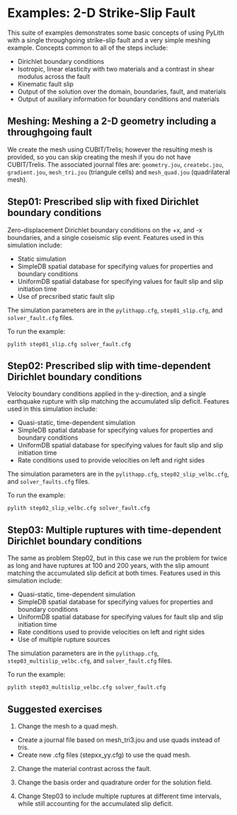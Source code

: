 # Examples: 2-D Strike-Slip Fault

This suite of examples demonstrates some basic concepts of using
PyLith with a single throughgoing strike-slip fault and a very simple
meshing example.
Concepts common to all of the steps include:

* Dirichlet boundary conditions
* Isotropic, linear elasticity with two materials and a contrast in shear
  modulus across the fault
* Kinematic fault slip
* Output of the solution over the domain, boundaries, fault, and materials
* Output of auxiliary information for boundary conditions and
  materials

## Meshing: Meshing a 2-D geometry including a throughgoing fault

We create the mesh using CUBIT/Trelis; however the resulting mesh is
provided, so you can skip creating the mesh if you do not have
CUBIT/Trelis. The associated journal files are: `geometry.jou`,
`createbc.jou`, `gradient.jou`, `mesh_tri.jou` (triangule cells) and
`mesh_quad.jou` (quadrilateral mesh).

## Step01: Prescribed slip with fixed Dirichlet boundary conditions

Zero-displacement Dirichlet boundary conditions on the +x, and -x
boundaries, and a single coseismic slip event. Features used in this
simulation include:

* Static simulation
* SimpleDB spatial database for specifying values for properties and
  boundary conditions
* UniformDB spatial database for specifying values for fault slip and
  slip initiation time
* Use of precsribed static fault slip

The simulation parameters are in the `pylithapp.cfg`,
`step01_slip.cfg`, and `solver_fault.cfg` files.

To run the example:
```
pylith step01_slip.cfg solver_fault.cfg
```

## Step02: Prescribed slip with time-dependent Dirichlet boundary conditions

Velocity boundary conditions applied in the y-direction, and a single
earthquake rupture with slip matching the accumulated slip
deficit. Features used in this simulation include:

* Quasi-static, time-dependent simulation
* SimpleDB spatial database for specifying values for properties and
  boundary conditions
* UniformDB spatial database for specifying values for fault slip and
  slip initiation time
* Rate conditions used to provide velocities on left and right sides

The simulation parameters are in the `pylithapp.cfg`,
`step02_slip_velbc.cfg`, and `solver_faults.cfg` files.

To run the example:
```
pylith step02_slip_velbc.cfg solver_fault.cfg
```

## Step03: Multiple ruptures with time-dependent Dirichlet boundary conditions

The same as problem Step02, but in this case we run the problem for twice as
long and have ruptures at 100 and 200 years, with the slip amount matching the
accumulated slip deficit at both times. Features used in this simulation
include:

* Quasi-static, time-dependent simulation
* SimpleDB spatial database for specifying values for properties and
  boundary conditions
* UniformDB spatial database for specifying values for fault slip and
  slip initiation time
* Rate conditions used to provide velocities on left and right sides
* Use of multiple rupture sources

The simulation parameters are in the `pylithapp.cfg`,
`step03_multislip_velbc.cfg`, and `solver_fault.cfg` files.

To run the example:
```
pylith step03_multislip_velbc.cfg solver_fault.cfg
```

## Suggested exercises

1. Change the mesh to a quad mesh.

  * Create a journal file based on mesh_tri3.jou and use quads instead of tris.
  * Create new .cfg files (stepxx_yy.cfg) to use the quad mesh.

2. Change the material contrast across the fault.

3. Change the basis order and quadrature order for the solution field.

4. Change Step03 to include multiple ruptures at different time
   intervals, while still accounting for the accumulated slip deficit.
